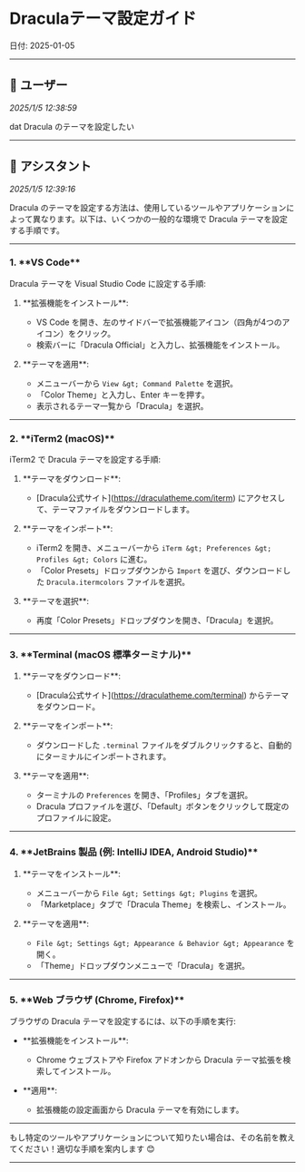 # Draculaテーマ設定ガイド

日付: 2025-01-05

---

## 👤 ユーザー
*2025/1/5 12:38:59*

dat Dracula のテーマを設定したい

---

## 🤖 アシスタント
*2025/1/5 12:39:16*

Dracula のテーマを設定する方法は、使用しているツールやアプリケーションによって異なります。以下は、いくつかの一般的な環境で Dracula テーマを設定する手順です。

---

### 1. \*\*VS Code\*\*
Dracula テーマを Visual Studio Code に設定する手順:

1. \*\*拡張機能をインストール\*\*:
   - VS Code を開き、左のサイドバーで拡張機能アイコン（四角が4つのアイコン）をクリック。
   - 検索バーに「Dracula Official」と入力し、拡張機能をインストール。

2. \*\*テーマを適用\*\*:
   - メニューバーから `View &gt; Command Palette` を選択。
   - 「Color Theme」と入力し、Enter キーを押す。
   - 表示されるテーマ一覧から「Dracula」を選択。

---

### 2. \*\*iTerm2 (macOS)\*\*
iTerm2 で Dracula テーマを設定する手順:

1. \*\*テーマをダウンロード\*\*:
   - \[Dracula公式サイト\](https://draculatheme.com/iterm) にアクセスして、テーマファイルをダウンロードします。

2. \*\*テーマをインポート\*\*:
   - iTerm2 を開き、メニューバーから `iTerm &gt; Preferences &gt; Profiles &gt; Colors` に進む。
   - 「Color Presets」ドロップダウンから `Import` を選び、ダウンロードした `Dracula.itermcolors` ファイルを選択。

3. \*\*テーマを選択\*\*:
   - 再度「Color Presets」ドロップダウンを開き、「Dracula」を選択。

---

### 3. \*\*Terminal (macOS 標準ターミナル)\*\*
1. \*\*テーマをダウンロード\*\*:
   - \[Dracula公式サイト\](https://draculatheme.com/terminal) からテーマをダウンロード。

2. \*\*テーマをインポート\*\*:
   - ダウンロードした `.terminal` ファイルをダブルクリックすると、自動的にターミナルにインポートされます。

3. \*\*テーマを適用\*\*:
   - ターミナルの `Preferences` を開き、「Profiles」タブを選択。
   - Dracula プロファイルを選び、「Default」ボタンをクリックして既定のプロファイルに設定。

---

### 4. \*\*JetBrains 製品 (例: IntelliJ IDEA, Android Studio)\*\*
1. \*\*テーマをインストール\*\*:
   - メニューバーから `File &gt; Settings &gt; Plugins` を選択。
   - 「Marketplace」タブで「Dracula Theme」を検索し、インストール。

2. \*\*テーマを適用\*\*:
   - `File &gt; Settings &gt; Appearance & Behavior &gt; Appearance` を開く。
   - 「Theme」ドロップダウンメニューで「Dracula」を選択。

---

### 5. \*\*Web ブラウザ (Chrome, Firefox)\*\*
ブラウザの Dracula テーマを設定するには、以下の手順を実行:

- \*\*拡張機能をインストール\*\*:
  - Chrome ウェブストアや Firefox アドオンから Dracula テーマ拡張を検索してインストール。

- \*\*適用\*\*:
  - 拡張機能の設定画面から Dracula テーマを有効にします。

---

もし特定のツールやアプリケーションについて知りたい場合は、その名前を教えてください！適切な手順を案内します 😊

---
